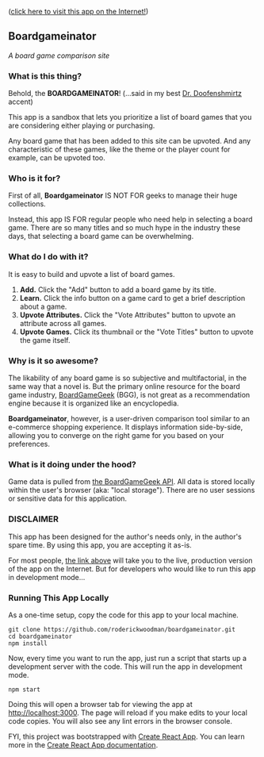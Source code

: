 ([click here to visit this app on the Internet!](https://roderickwoodman.github.io/boardgameinator/))

## Boardgameinator
*A board game comparison site*

### What is this thing?

Behold, the **BOARDGAMEINATOR**!  (...said in my best [Dr. Doofenshmirtz](https://www.youtube.com/watch?v=Sj7yxI-r_ag) accent)

This app is a sandbox that lets you prioritize a list of board games that you are considering either playing or purchasing.

Any board game that has been added to this site can be upvoted. And any characteristic of these games, like the theme or the player count for example, can be upvoted too.

### Who is it for?

First of all, **Boardgameinator** IS NOT FOR geeks to manage their huge collections. 

Instead, this app IS FOR regular people who need help in selecting a board game. There are so many titles and so much hype in the industry these days, that selecting a board game can be overwhelming.

### What do I do with it?

It is easy to build and upvote a list of board games.
1. **Add.** Click the "Add" button to add a board game by its title. 
2. **Learn.** Click the info button on a game card to get a brief description about a game.
3. **Upvote Attributes.** Click the "Vote Attributes" button to upvote an attribute across all games.
4. **Upvote Games.** Click its thumbnail or the "Vote Titles" button to upvote the game itself.

### Why is it so awesome?

The likability of any board game is so subjective and multifactorial, in the same way that a novel is. But the primary online resource for the board game industry, [BoardGameGeek](https://boardgamegeek.com) (BGG), is not great as a recommendation engine because it is organized like an encyclopedia.

**Boardgameinator**, however, is a user-driven comparison tool similar to an e-commerce shopping experience. It displays information side-by-side, allowing you to converge on the right game for you based on your preferences.

### What is it doing under the hood?

Game data is pulled from [the BoardGameGeek API](https://boardgamegeek.com/wiki/page/BGG_XML_API2). All data is stored locally within the user's browser (aka: "local storage"). There are no user sessions or sensitive data for this application.

### DISCLAIMER

This app has been designed for the author's needs only, in the author's spare time. By using this app, you are accepting it as-is.

For most people, [the link above](https://roderickwoodman.github.io/boardgameinator/) will take you to the live, production version of the app on the Internet. But for developers who would like to run this app in development mode...

### Running This App Locally

As a one-time setup, copy the code for this app to your local machine. 
```
git clone https://github.com/roderickwoodman/boardgameinator.git
cd boardgameinator
npm install
```

Now, every time you want to run the app, just run a script that starts up a development server with the code. This will run the app in development mode.
```
npm start
```

Doing this will open a browser tab for viewing the app at [http://localhost:3000](http://localhost:3000). The page will reload if you make edits to your local code copies. You will also see any lint errors in the browser console. 

FYI, this project was bootstrapped with [Create React App](https://github.com/facebook/create-react-app).  You can learn more in the [Create React App documentation](https://facebook.github.io/create-react-app/docs/getting-started).

